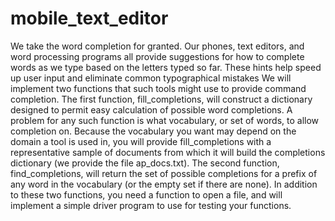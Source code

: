 # mobile_text_editor
We take the word completion for granted. Our phones, text editors, and word processing programs all provide suggestions for how to complete words as we type based on the letters typed so far. These hints help speed up user input and eliminate common typographical mistakes 
We will implement two functions that such tools might use to provide command completion. The first function, fill_completions, will construct a dictionary designed to permit easy calculation of possible word completions. A problem for any such function is what vocabulary, or set of words, to allow completion on. Because the vocabulary you want may depend on the domain a tool is used in, you will provide fill_completions with a representative sample of documents from which it will build the completions dictionary (we provide the file ap_docs.txt). The second function, find_completions, will return the set of possible completions for a prefix of any word in the vocabulary (or the empty set if there are none). In addition to these two functions, you need a function to open a file, and will implement a simple driver program to use for testing your functions.
